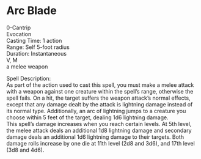 # Arc Blade
0-Cantrip<br>
Evocation<br>
Casting Time: 1 action<br>
Range: Self
5-foot radius<br>
Duration: Instantaneous<br>
V, M<br>
a melee weapon

Spell Description:<br>
As part of the action used to cast this spell, you must make a melee attack with a weapon against one creature within the spell’s range, otherwise the spell fails. On a hit, the target suffers the weapon attack’s normal effects, except that any damage dealt by the attack is lightning damage instead of its normal type. Additionally, an arc of lightning jumps to a creature you choose within 5 feet of the target, dealing 1d6 lightning damage.<br>This spell’s damage increases when you reach certain levels. At 5th level, the melee attack deals an additional 1d8 lightning damage and secondary damage deals an additional 1d6 lightning damage to their targets. Both damage rolls increase by one die at 11th level (2d8 and 3d6), and 17th level (3d8 and 4d6).
